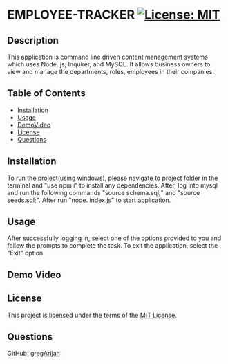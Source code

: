 # EMPLOYEE-TRACKER	[![License: MIT](https://img.shields.io/badge/License-MIT-yellow.svg)](https://choosealicense.com/licenses/mit/)

## Description

This application is command line driven content management systems which uses Node. js, Inquirer, and MySQL. It allows business owners to view and manage the departments, roles, employees in their companies.  

## Table of Contents

- [Installation](#installation)
- [Usage](#usage)
- [DemoVideo](#demovideo)
- [License](#license)
- [Questions](#questions)

## Installation

To run the project(using windows), please navigate to project folder in the terminal and "use npm i" to install any dependencies. After, log into mysql and run the following commands "source schema.sql;" and "source seeds.sql;". After run "node. index.js" to start application.

## Usage

After successfully logging in, select one of the options provided to you and follow the prompts to complete the task. To exit the application, select the "Exit" option.

## Demo Video

## License

This project is licensed under the terms of the [MIT License](https://choosealicense.com/licenses/mit/).

## Questions

GitHub: [gregArijah](https://github.com/gregArijah) 



